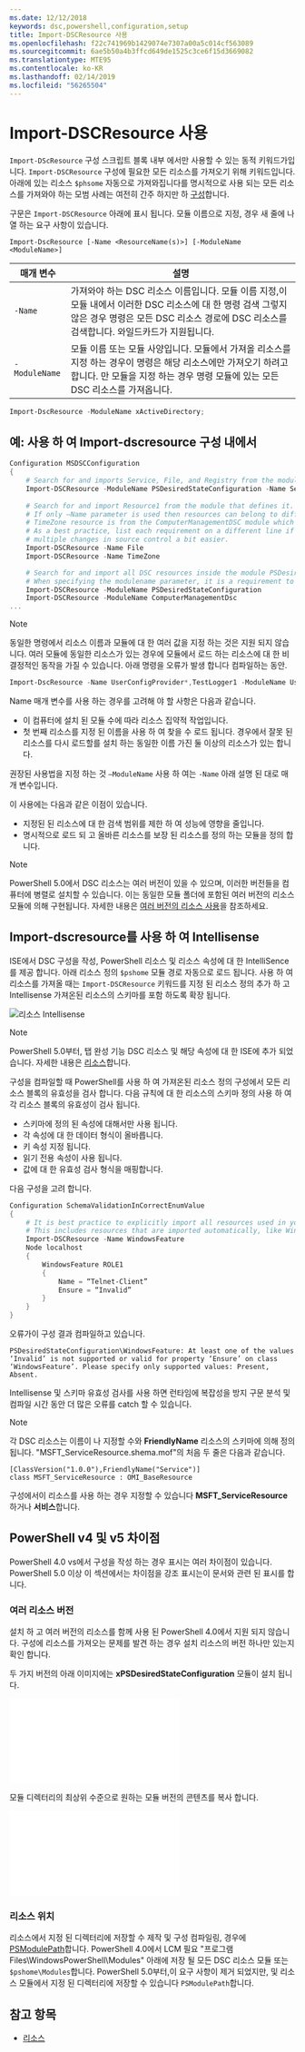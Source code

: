 ```yaml
---
ms.date: 12/12/2018
keywords: dsc,powershell,configuration,setup
title: Import-DSCResource 사용
ms.openlocfilehash: f22c741969b1429074e7307a00a5c014cf563089
ms.sourcegitcommit: 6ae5b50a4b3ffcd649de1525c3ce6f15d3669082
ms.translationtype: MTE95
ms.contentlocale: ko-KR
ms.lasthandoff: 02/14/2019
ms.locfileid: "56265504"
---
```

# <a name="using-import-dscresource"></a>Import-DSCResource 사용

`Import-DScResource` 구성 스크립트 블록 내부 에서만 사용할 수 있는 동적 키워드가입니다. `Import-DSCResource` 구성에 필요한 모든 리소스를 가져오기 위해 키워드입니다. 아래에 있는 리소스 `$phsome` 자동으로 가져와집니다를 명시적으로 사용 되는 모든 리소스를 가져와야 하는 모범 사례는 여전히 간주 하지만 하 [구성](Configurations.md)합니다.

구문은 `Import-DSCResource` 아래에 표시 됩니다.  모듈 이름으로 지정, 경우 새 줄에 나열 하는 요구 사항이 있습니다.

```syntax
Import-DscResource [-Name <ResourceName(s)>] [-ModuleName <ModuleName>]
```

|매개 변수  |설명  |
|---------|---------|
|`-Name`|가져와야 하는 DSC 리소스 이름입니다. 모듈 이름 지정,이 모듈 내에서 이러한 DSC 리소스에 대 한 명령 검색 그렇지 않은 경우 명령은 모든 DSC 리소스 경로에 DSC 리소스를 검색합니다. 와일드카드가 지원됩니다.|
|`-ModuleName`|모듈 이름 또는 모듈 사양입니다.  모듈에서 가져올 리소스를 지정 하는 경우이 명령은 해당 리소스에만 가져오기 하려고 합니다. 만 모듈을 지정 하는 경우 명령 모듈에 있는 모든 DSC 리소스를 가져옵니다.|

```powershell
Import-DscResource -ModuleName xActiveDirectory;
```

## <a name="example-use-import-dscresource-within-a-configuration"></a>예: 사용 하 여 Import-dscresource 구성 내에서

```powershell
Configuration MSDSCConfiguration
{
    # Search for and imports Service, File, and Registry from the module PSDesiredStateConfiguration.
    Import-DSCResource -ModuleName PSDesiredStateConfiguration -Name Service, File, Registry
    
    # Search for and import Resource1 from the module that defines it.
    # If only –Name parameter is used then resources can belong to different PowerShell modules as well.
    # TimeZone resource is from the ComputerManagementDSC module which is not installed by default.
    # As a best practice, list each requirement on a different line if possible.  This makes reviewing
    # multiple changes in source control a bit easier.
    Import-DSCResource -Name File
    Import-DSCResource -Name TimeZone

    # Search for and import all DSC resources inside the module PSDesiredStateConfiguration.
    # When specifying the modulename parameter, it is a requirement to list each on a new line.
    Import-DSCResource -ModuleName PSDesiredStateConfiguration
    Import-DSCResource -ModuleName ComputerManagementDsc
...
```

> [!NOTE]
> 동일한 명령에서 리소스 이름과 모듈에 대 한 여러 값을 지정 하는 것은 지원 되지 않습니다. 여러 모듈에 동일한 리소스가 있는 경우에 모듈에서 로드 하는 리소스에 대 한 비 결정적인 동작을 가질 수 있습니다. 아래 명령을 오류가 발생 합니다 컴파일하는 동안.
>
> ```powershell
> Import-DscResource -Name UserConfigProvider*,TestLogger1 -ModuleName UserConfigProv,PsModuleForTestLogger
> ```

Name 매개 변수를 사용 하는 경우를 고려해 야 할 사항은 다음과 같습니다.

- 이 컴퓨터에 설치 된 모듈 수에 따라 리소스 집약적 작업입니다.
- 첫 번째 리소스를 지정 된 이름을 사용 하 여 찾을 수 로드 됩니다. 경우에서 잘못 된 리소스를 다시 로드할를 설치 하는 동일한 이름 가진 둘 이상의 리소스가 있는 합니다.

권장된 사용법을 지정 하는 것 `–ModuleName` 사용 하 여는 `-Name` 아래 설명 된 대로 매개 변수입니다.

이 사용에는 다음과 같은 이점이 있습니다.

- 지정된 된 리소스에 대 한 검색 범위를 제한 하 여 성능에 영향을 줄입니다.
- 명시적으로 로드 되 고 올바른 리소스를 보장 된 리소스를 정의 하는 모듈을 정의 합니다.

> [!NOTE]
> PowerShell 5.0에서 DSC 리소스는 여러 버전이 있을 수 있으며, 이러한 버전들을 컴퓨터에 병렬로 설치할 수 있습니다. 이는 동일한 모듈 폴더에 포함된 여러 버전의 리소스 모듈에 의해 구현됩니다.
> 자세한 내용은 [여러 버전의 리소스 사용](sxsresource.md)을 참조하세요.

## <a name="intellisense-with-import-dscresource"></a>Import-dscresource를 사용 하 여 Intellisense

ISE에서 DSC 구성을 작성, PowerShell 리소스 및 리소스 속성에 대 한 IntelliSence를 제공 합니다. 아래 리소스 정의 `$pshome` 모듈 경로 자동으로 로드 됩니다. 사용 하 여 리소스를 가져올 때는 `Import-DSCResource` 키워드를 지정 된 리소스 정의 추가 하 고 Intellisense 가져온된 리소스의 스키마를 포함 하도록 확장 됩니다.

![리소스 Intellisense](/media/resource-intellisense.png)

> [!NOTE]
> PowerShell 5.0부터, 탭 완성 기능 DSC 리소스 및 해당 속성에 대 한 ISE에 추가 되었습니다. 자세한 내용은 [리소스](../resources/resources.md)합니다.

구성을 컴파일할 때 PowerShell를 사용 하 여 가져온된 리소스 정의 구성에서 모든 리소스 블록의 유효성을 검사 합니다.
다음 규칙에 대 한 리소스의 스키마 정의 사용 하 여 각 리소스 블록의 유효성이 검사 됩니다.

- 스키마에 정의 된 속성에 대해서만 사용 됩니다.
- 각 속성에 대 한 데이터 형식이 올바릅니다.
- 키 속성 지정 됩니다.
- 읽기 전용 속성이 사용 됩니다.
- 값에 대 한 유효성 검사 형식을 매핑합니다.

다음 구성을 고려 합니다.

```powershell
Configuration SchemaValidationInCorrectEnumValue
{
    # It is best practice to explicitly import all resources used in your Configuration.
    # This includes resources that are imported automatically, like WindowsFeature.
    Import-DSCResource -Name WindowsFeature
    Node localhost
    {
        WindowsFeature ROLE1
        {
            Name = “Telnet-Client”
            Ensure = “Invalid”
        }
    }
}
```

오류가이 구성 결과 컴파일하고 있습니다.

```output
PSDesiredStateConfiguration\WindowsFeature: At least one of the values ‘Invalid’ is not supported or valid for property ‘Ensure’ on class ‘WindowsFeature’. Please specify only supported values: Present, Absent.
```

Intellisense 및 스키마 유효성 검사를 사용 하면 런타임에 복잡성을 방지 구문 분석 및 컴파일 시간 동안 더 많은 오류를 catch 할 수 있습니다.

> [!NOTE]
> 각 DSC 리소스는 이름이 나 지정할 수와 **FriendlyName** 리소스의 스키마에 의해 정의 됩니다. "MSFT_ServiceResource.shema.mof"의 처음 두 줄은 다음과 같습니다.
> ```syntax
> [ClassVersion("1.0.0"),FriendlyName("Service")]
> class MSFT_ServiceResource : OMI_BaseResource
> ```
> 구성에서이 리소스를 사용 하는 경우 지정할 수 있습니다 **MSFT_ServiceResource** 하거나 **서비스**합니다.

## <a name="powershell-v4-and-v5-differences"></a>PowerShell v4 및 v5 차이점

PowerShell 4.0 vs에서 구성을 작성 하는 경우 표시는 여러 차이점이 있습니다. PowerShell 5.0 이상 이 섹션에서는 차이점을 강조 표시는이 문서와 관련 된 표시를 합니다.

### <a name="multiple-resource-versions"></a>여러 리소스 버전

설치 하 고 여러 버전의 리소스를 함께 사용 된 PowerShell 4.0에서 지원 되지 않습니다. 구성에 리소스를 가져오는 문제를 발견 하는 경우 설치 리소스의 버전 하나만 있는지 확인 합니다.

두 가지 버전의 아래 이미지에는 **xPSDesiredStateConfiguration** 모듈이 설치 됩니다.

![고정 하는 여러 리소스 버전](/media/multiple-resource-versions-broken.md)

모듈 디렉터리의 최상위 수준으로 원하는 모듈 버전의 콘텐츠를 복사 합니다.

![고정 하는 여러 리소스 버전](/media/multiple-resource-versions-fixed.md)

### <a name="resource-location"></a>리소스 위치

리소스에서 지정 된 디렉터리에 저장할 수 제작 및 구성 컴파일링, 경우에 [PSModulePath](/powershell/developer/module/modifying-the-psmodulepath-installation-path)합니다. PowerShell 4.0에서 LCM 필요 "프로그램 Files\WindowsPowerShell\Modules" 아래에 저장 될 모든 DSC 리소스 모듈 또는 `$pshome\Modules`합니다. PowerShell 5.0부터,이 요구 사항이 제거 되었지만, 및 리소스 모듈에서 지정 된 디렉터리에 저장할 수 있습니다 `PSModulePath`합니다.

## <a name="see-also"></a>참고 항목

- [리소스](../resources/resources.md)
